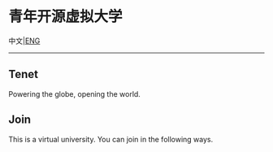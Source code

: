 # 青年开源虚拟大学

中文|[ENG](https://github.com/YOSVU/.github/blob/main/profile/README.md)

---

## Tenet

Powering the globe, opening the world.

## Join

This is a virtual university. You can join in the following ways.
